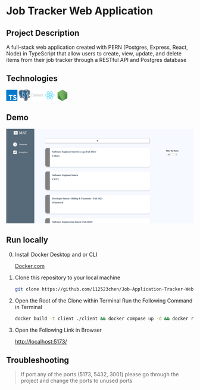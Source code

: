 # Job Tracker Web Application

## Project Description

A full-stack web application created with PERN (Postgres, Express, React, Node) in TypeScript that allow users to create, view, update, and delete items from their job tracker through a RESTful API and Postgres database

## Technologies

[<code><img height="30" src="https://raw.githubusercontent.com/github/explore/80688e429a7d4ef2fca1e82350fe8e3517d3494d/topics/typescript/typescript.png"></code>](https://www.typescriptlang.org/)
[<code><img height="30" src="https://raw.githubusercontent.com/github/explore/80688e429a7d4ef2fca1e82350fe8e3517d3494d/topics/postgresql/postgresql.png"></code>](https://www.postgresql.org/)
[<code><img height="30" src="https://raw.githubusercontent.com/github/explore/80688e429a7d4ef2fca1e82350fe8e3517d3494d/topics/express/express.png"></code>](https://expressjs.com/)
[<code><img height="30" src="https://raw.githubusercontent.com/github/explore/80688e429a7d4ef2fca1e82350fe8e3517d3494d/topics/react/react.png"></code>](https://reactjs.org/)
[<code><img height="30" src="https://raw.githubusercontent.com/github/explore/80688e429a7d4ef2fca1e82350fe8e3517d3494d/topics/nodejs/nodejs.png"></code>](https://nodejs.org/en/)

## Demo
![alt text](./demo.png)

## Run locally

0. Install Docker Desktop and or CLI

   [Docker.com](https://www.docker.com/)

1. Clone this repository to your local machine

   ```bash
   git clone https://github.com/112523chen/Job-Application-Tracker-Web-App.git
   ```

2. Open the Root of the Clone within Terminal Run the Following Command in Terminal

   ```bash
   docker build -t client ./client && docker compose up -d && docker run -rm -p 5173:5173 -d client
   ```

3. Open the Following Link in Browser
   
   [http://localhost:5173/](http://localhost:5173/)

## Troubleshooting

> If port any of the ports (5173, 5432, 3001) please go through the project and change the ports to unused ports
